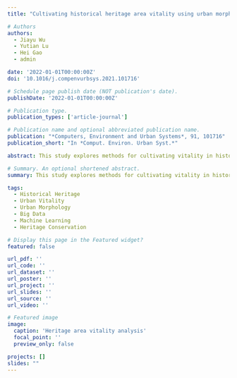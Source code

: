 ```yaml
---
title: "Cultivating historical heritage area vitality using urban morphology approach based on big data and machine learning (2022)"

# Authors
authors:
  - Jiayu Wu
  - Yutian Lu
  - Hei Gao
  - admin

date: '2022-01-01T00:00:00Z'
doi: '10.1016/j.compenvurbsys.2021.101716'

# Schedule page publish date (NOT publication's date).
publishDate: '2022-01-01T00:00:00Z'

# Publication type.
publication_types: ['article-journal']

# Publication name and optional abbreviated publication name.
publication: "*Computers, Environment and Urban Systems*, 91, 101716"
publication_short: "In *Comput. Environ. Urban Syst.*"

abstract: This study explores methods for cultivating vitality in historical heritage areas using urban morphology approaches based on big data and machine learning. We develop innovative analytical frameworks that combine traditional urban morphology concepts with modern data science techniques to understand and enhance the vitality of heritage districts. The research provides practical insights for heritage conservation and urban regeneration.

# Summary. An optional shortened abstract.
summary: This study explores methods for cultivating vitality in historical heritage areas using urban morphology approaches based on big data and machine learning.

tags:
  - Historical Heritage
  - Urban Vitality
  - Urban Morphology
  - Big Data
  - Machine Learning
  - Heritage Conservation

# Display this page in the Featured widget?
featured: false

url_pdf: ''
url_code: ''
url_dataset: ''
url_poster: ''
url_project: ''
url_slides: ''
url_source: ''
url_video: ''

# Featured image
image:
  caption: 'Heritage area vitality analysis'
  focal_point: ''
  preview_only: false

projects: []
slides: ""
---
```

